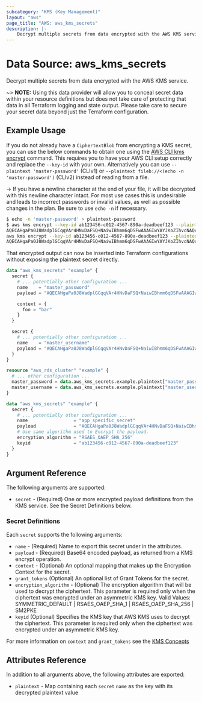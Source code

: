 ```yaml
---
subcategory: "KMS (Key Management)"
layout: "aws"
page_title: "AWS: aws_kms_secrets"
description: |-
    Decrypt multiple secrets from data encrypted with the AWS KMS service
---
```


# Data Source: aws_kms_secrets

Decrypt multiple secrets from data encrypted with the AWS KMS service.

~> **NOTE:** Using this data provider will allow you to conceal secret data within your resource definitions but does not take care of protecting that data in all Terraform logging and state output. Please take care to secure your secret data beyond just the Terraform configuration.

## Example Usage

If you do not already have a `CiphertextBlob` from encrypting a KMS secret, you can use the below commands to obtain one using the [AWS CLI kms encrypt](https://docs.aws.amazon.com/cli/latest/reference/kms/encrypt.html) command. This requires you to have your AWS CLI setup correctly and replace the `--key-id` with your own. Alternatively you can use `--plaintext 'master-password'` (CLIv1) or `--plaintext fileb://<(echo -n 'master-password')` (CLIv2) instead of reading from a file.

-> If you have a newline character at the end of your file, it will be decrypted with this newline character intact. For most use cases this is undesirable and leads to incorrect passwords or invalid values, as well as possible changes in the plan. Be sure to use `echo -n` if necessary.

```sh
$ echo -n 'master-password' > plaintext-password
$ aws kms encrypt --key-id ab123456-c012-4567-890a-deadbeef123 --plaintext fileb://plaintext-password --encryption-context foo=bar --output text --query CiphertextBlob
AQECAHgaPa0J8WadplGCqqVAr4HNvDaFSQ+NaiwIBhmm6qDSFwAAAGIwYAYJKoZIhvcNAQcGoFMwUQIBADBMBgkqhkiG9w0BBwEwHgYJYIZIAWUDBAEuMBEEDI+LoLdvYv8l41OhAAIBEIAfx49FFJCLeYrkfMfAw6XlnxP23MmDBdqP8dPp28OoAQ==
aws kms encrypt --key-id ab123456-c012-4567-890a-deadbeef123 --plaintext fileb://plaintext-password --encryption-algorithm RSAES_OAEP_SHA_256 --output text --query CiphertextBlob
AQECAHgaPa0J8WadplGCqqVAr4HNvDaFSQ+NaiwIBhmm6qDSFwAAAGIwYAYJKoZIhvcNAQcGoFMwUQIBADBMBgkqhkiG9w0BBwEwHgYJYIZIAWUDBAEuMBEEDI+LoLdvYv8l41OhAAIBEIAfx49FFJCLeYrkfMfAw6XlnxP23MmDBdqP8dPp28OoAQ==
```

That encrypted output can now be inserted into Terraform configurations without exposing the plaintext secret directly.

```terraform
data "aws_kms_secrets" "example" {
  secret {
    # ... potentially other configuration ...
    name    = "master_password"
    payload = "AQECAHgaPa0J8WadplGCqqVAr4HNvDaFSQ+NaiwIBhmm6qDSFwAAAGIwYAYJKoZIhvcNAQcGoFMwUQIBADBMBgkqhkiG9w0BBwEwHgYJYIZIAWUDBAEuMBEEDI+LoLdvYv8l41OhAAIBEIAfx49FFJCLeYrkfMfAw6XlnxP23MmDBdqP8dPp28OoAQ=="

    context = {
      foo = "bar"
    }
  }

  secret {
    # ... potentially other configuration ...
    name    = "master_username"
    payload = "AQECAHgaPa0J8WadplGCqqVAr4HNvDaFSQ+NaiwIBhmm6qDSFwAAAGIwYAYJKoZIhvcNAQcGoFMwUQIBADBMBgkqhkiG9w0BBwEwHgYJYIZIAWUDBAEuMBEEDI+LoLdvYv8l41OhAAIBEIAfx49FFJCLeYrkfMfAw6XlnxP23MmDBdqP8dPp28OoAQ=="
  }
}

resource "aws_rds_cluster" "example" {
  # ... other configuration ...
  master_password = data.aws_kms_secrets.example.plaintext["master_password"]
  master_username = data.aws_kms_secrets.example.plaintext["master_username"]
}

data "aws_kms_secrets" "example" {
  secret {
    # ... potentially other configuration ...
    name                 = "app_specific_secret"
    payload              = "AQECAHgaPa0J8WadplGCqqVAr4HNvDaFSQ+NaiwIBhmm6qDSFwAAAGIwYAYJKoZIhvcNAQcGoFMwUQIBADBMBgkqhkiG9w0BBwEwHgYJYIZIAWUDBAEuMBEEDI+LoLdvYv8l41OhAAIBEIAfx49FFJCLeYrkfMfAw6XlnxP23MmDBdqP8dPp28OoAQ=="
    # Use same algorithm used to Encrypt the payload.
    encryption_algorithm = "RSAES_OAEP_SHA_256"
    keyid                = "ab123456-c012-4567-890a-deadbeef123"     
  }
}
```

## Argument Reference

The following arguments are supported:

* `secret` - (Required) One or more encrypted payload definitions from the KMS service. See the Secret Definitions below.

### Secret Definitions

Each `secret` supports the following arguments:

* `name` - (Required) Name to export this secret under in the attributes.
* `payload` - (Required) Base64 encoded payload, as returned from a KMS encrypt operation.
* `context` - (Optional) An optional mapping that makes up the Encryption Context for the secret.
* `grant_tokens` (Optional) An optional list of Grant Tokens for the secret.
* `encryption_algorithm` - (Optional) The encryption algorithm that will be used to decrypt the ciphertext. This parameter is required only when the ciphertext was encrypted under an asymmetric KMS key. Valid Values: SYMMETRIC_DEFAULT | RSAES_OAEP_SHA_1 | RSAES_OAEP_SHA_256 | SM2PKE
* `keyid` (Optional) Specifies the KMS key that AWS KMS uses to decrypt the ciphertext. This parameter is required only when the ciphertext was encrypted under an asymmetric KMS key.

For more information on `context` and `grant_tokens` see the [KMS
Concepts](https://docs.aws.amazon.com/kms/latest/developerguide/concepts.html)

## Attributes Reference

In addition to all arguments above, the following attributes are exported:

* `plaintext` - Map containing each `secret` `name` as the key with its decrypted plaintext value
